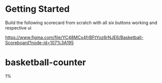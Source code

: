 # Getting Started

Build the following scorecard from scratch with all six buttons working and respective ui


https://www.figma.com/file/YC48MCx4frBFtYoz6rNJE6/Basketball-Scoreboard?node-id=107%3A195

# basketball-counter
1%
